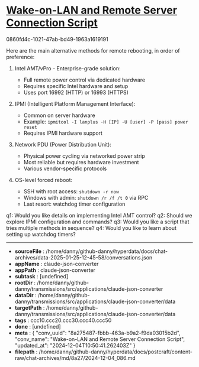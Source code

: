# [Wake-on-LAN and Remote Server Connection Script](https://claude.ai/chat/8a275487-fbbb-463a-b9a2-f9da03015b2d)

0860fd4c-1021-47ab-bd49-1963a1619191

 Here are the main alternative methods for remote rebooting, in order of preference:

1. Intel AMT/vPro - Enterprise-grade solution:
   - Full remote power control via dedicated hardware
   - Requires specific Intel hardware and setup
   - Uses port 16992 (HTTP) or 16993 (HTTPS)

2. IPMI (Intelligent Platform Management Interface):
   - Common on server hardware
   - Example: `ipmitool -I lanplus -H [IP] -U [user] -P [pass] power reset`
   - Requires IPMI hardware support

3. Network PDU (Power Distribution Unit):
   - Physical power cycling via networked power strip
   - Most reliable but requires hardware investment
   - Various vendor-specific protocols

4. OS-level forced reboot:
   - SSH with root access: `shutdown -r now`
   - Windows with admin: `shutdown /r /f /t 0` via RPC
   - Last resort: watchdog timer configuration

q1: Would you like details on implementing Intel AMT control?
q2: Should we explore IPMI configuration and commands?
q3: Would you like a script that tries multiple methods in sequence?
q4: Would you like to learn about setting up watchdog timers?

---

* **sourceFile** : /home/danny/github-danny/hyperdata/docs/chat-archives/data-2025-01-25-12-45-58/conversations.json
* **appName** : claude-json-converter
* **appPath** : claude-json-converter
* **subtask** : [undefined]
* **rootDir** : /home/danny/github-danny/transmissions/src/applications/claude-json-converter
* **dataDir** : /home/danny/github-danny/transmissions/src/applications/claude-json-converter/data
* **targetPath** : /home/danny/github-danny/transmissions/src/applications/claude-json-converter/data
* **tags** : ccc10.ccc20.ccc30.ccc40.ccc50
* **done** : [undefined]
* **meta** : {
  "conv_uuid": "8a275487-fbbb-463a-b9a2-f9da03015b2d",
  "conv_name": "Wake-on-LAN and Remote Server Connection Script",
  "updated_at": "2024-12-04T10:50:41.262403Z"
}
* **filepath** : /home/danny/github-danny/hyperdata/docs/postcraft/content-raw/chat-archives/md/8a27/2024-12-04_086.md